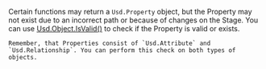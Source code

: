 Certain functions may return a `Usd.Property` object, but the Property may not exist due to an incorrect path or because of changes on the Stage. You can use [Usd.Object.IsValid()](https://openusd.org/release/api/class_usd_object.html#ac532c4b500b1a85ea22217f2c65a70ed) to check if the Property is valid or exists.

```{note}
Remember, that Properties consist of `Usd.Attribute` and `Usd.Relationship`. You can perform this check on both types of objects.
```
    